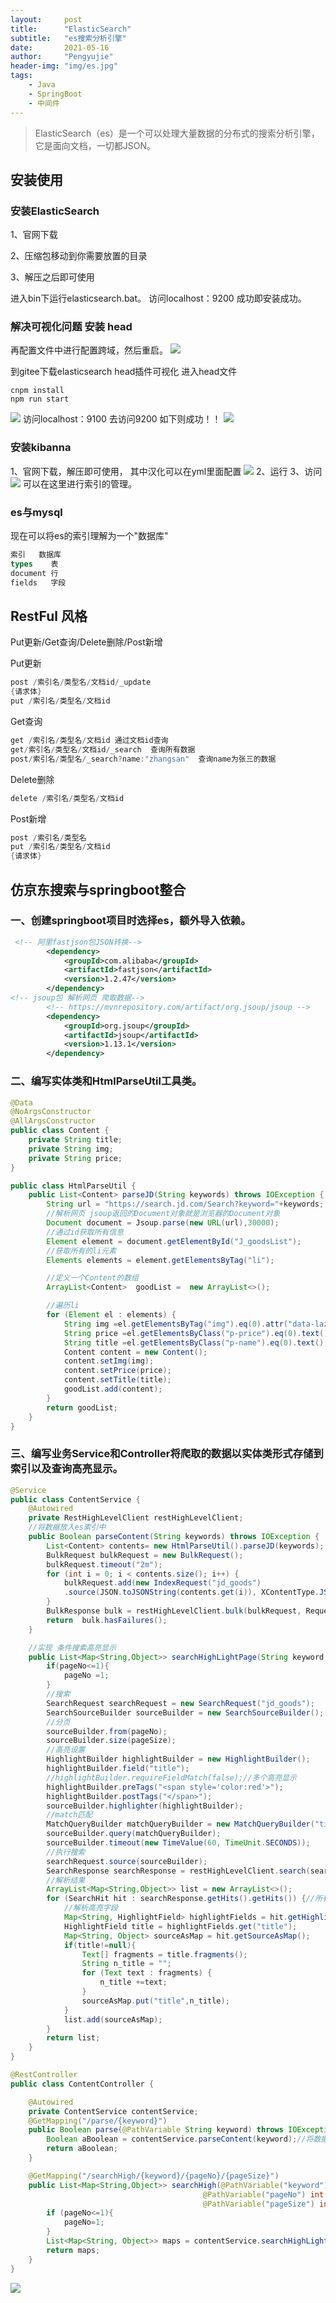 ```yaml
---
layout:     post
title:      "ElasticSearch"
subtitle:   "es搜索分析引擎"
date:       2021-05-16
author:     "Pengyujie"
header-img: "img/es.jpg"
tags:
    - Java
    - SpringBoot
    - 中间件
---
```


>ElasticSearch（es）是一个可以处理大量数据的分布式的搜索分析引擎，它是面向文档，一切都JSON。



## 安装使用

### 安装ElasticSearch

  1、官网下载  

  2、压缩包移动到你需要放置的目录  

  3、解压之后即可使用

进入bin下运行elasticsearch.bat。
访问localhost：9200 成功即安装成功。


### 解决可视化问题  安装 head

再配置文件中进行配置跨域，然后重启。
<img src="/img/notes/es/2.png" >


到gitee下载elasticsearch head插件可视化 进入head文件
```linux
cnpm install 
npm run start
```
<img src="/img/notes/es/3.png" >
访问localhost：9100 去访问9200 如下则成功！！
<img src="/img/notes/es/4.png" >

### 安装kibanna

1、官网下载，解压即可使用，
其中汉化可以在yml里面配置
<img src="/img/notes/es/5.png" >
2、运行
3、访问
<img src="/img/notes/es/6.png" >
可以在这里进行索引的管理。

### es与mysql

现在可以将es的索引理解为一个"数据库"
```sql
索引	 数据库
types	 表
document 行
fields   字段
```

## RestFul 风格

Put更新/Get查询/Delete删除/Post新增

Put更新
```java
post /索引名/类型名/文档id/_update
{请求体}
put /索引名/类型名/文档id
```
Get查询
```java
get /索引名/类型名/文档id 通过文档id查询
get/索引名/类型名/文档id/_search  查询所有数据
post/索引名/类型名/_search?name:"zhangsan"  查询name为张三的数据
```
Delete删除
```java
delete /索引名/类型名/文档id
```
Post新增
```java
post /索引名/类型名
put /索引名/类型名/文档id
{请求体}
```

## 仿京东搜索与springboot整合

### 一、创建springboot项目时选择es，额外导入依赖。
```xml
 <!-- 阿里fastjson包JSON转换-->
        <dependency>
            <groupId>com.alibaba</groupId>
            <artifactId>fastjson</artifactId>
            <version>1.2.47</version>
        </dependency>
<!-- jsoup包 解析网页 爬取数据-->
        <!-- https://mvnrepository.com/artifact/org.jsoup/jsoup -->
        <dependency>
            <groupId>org.jsoup</groupId>
            <artifactId>jsoup</artifactId>
            <version>1.13.1</version>
        </dependency>
```
### 二、编写实体类和HtmlParseUtil工具类。
```java
@Data
@NoArgsConstructor
@AllArgsConstructor
public class Content {
    private String title;
    private String img;
    private String price;
}
```
```java
public class HtmlParseUtil {
    public List<Content> parseJD(String keywords) throws IOException {
        String url = "https://search.jd.com/Search?keyword="+keywords;
        //解析网页 jsoup返回的Document对象就是浏览器的Document对象
        Document document = Jsoup.parse(new URL(url),30000);
        //通过id获取所有信息
        Element element = document.getElementById("J_goodsList");
        //获取所有的li元素
        Elements elements = element.getElementsByTag("li");

        //定义一个Content的数组
        ArrayList<Content>  goodList =  new ArrayList<>();

        //遍历li
        for (Element el : elements) {
            String img =el.getElementsByTag("img").eq(0).attr("data-lazy-img");
            String price =el.getElementsByClass("p-price").eq(0).text();
            String title =el.getElementsByClass("p-name").eq(0).text();
            Content content = new Content();
            content.setImg(img);
            content.setPrice(price);
            content.setTitle(title);
            goodList.add(content);
        }
        return goodList;
    }
}
```

### 三、编写业务Service和Controller将爬取的数据以实体类形式存储到索引以及查询高亮显示。
```java
@Service
public class ContentService {
    @Autowired
    private RestHighLevelClient restHighLevelClient;
    //将数据放入es索引中
    public Boolean parseContent(String keywords) throws IOException {
        List<Content> contents= new HtmlParseUtil().parseJD(keywords);
        BulkRequest bulkRequest = new BulkRequest();
        bulkRequest.timeout("2m");
        for (int i = 0; i < contents.size(); i++) {
            bulkRequest.add(new IndexRequest("jd_goods")
            .source(JSON.toJSONString(contents.get(i)), XContentType.JSON));
        }
        BulkResponse bulk = restHighLevelClient.bulk(bulkRequest, RequestOptions.DEFAULT);
        return  bulk.hasFailures();
    }

    //实现 条件搜索高亮显示
    public List<Map<String,Object>> searchHighLightPage(String keyword, int pageNo, int pageSize) throws IOException {
        if(pageNo<=1){
            pageNo =1;
        }
        //搜索
        SearchRequest searchRequest = new SearchRequest("jd_goods");
        SearchSourceBuilder sourceBuilder = new SearchSourceBuilder();
        //分页
        sourceBuilder.from(pageNo);
        sourceBuilder.size(pageSize);
        //高亮设置
        HighlightBuilder highlightBuilder = new HighlightBuilder();
        highlightBuilder.field("title");
        //highlightBuilder.requireFieldMatch(false);//多个高亮显示
        highlightBuilder.preTags("<span style='color:red'>");
        highlightBuilder.postTags("</span>");
        sourceBuilder.highlighter(highlightBuilder);
        //match匹配
        MatchQueryBuilder matchQueryBuilder = new MatchQueryBuilder("title",keyword);
        sourceBuilder.query(matchQueryBuilder);
        sourceBuilder.timeout(new TimeValue(60, TimeUnit.SECONDS));
        //执行搜索
        searchRequest.source(sourceBuilder);
        SearchResponse searchResponse = restHighLevelClient.search(searchRequest, RequestOptions.DEFAULT);
        //解析结果
        ArrayList<Map<String,Object>> list = new ArrayList<>();
        for (SearchHit hit : searchResponse.getHits().getHits()) {//所有的数据在hits中
            //解析高亮字段
            Map<String, HighlightField> highlightFields = hit.getHighlightFields();
            HighlightField title = highlightFields.get("title");
            Map<String, Object> sourceAsMap = hit.getSourceAsMap();
            if(title!=null){
                Text[] fragments = title.fragments();
                String n_title = "";
                for (Text text : fragments) {
                    n_title +=text;
                }
                sourceAsMap.put("title",n_title);
            }
            list.add(sourceAsMap);
        }
        return list;
    }
}
```
```java
@RestController
public class ContentController {

    @Autowired
    private ContentService contentService;
    @GetMapping("/parse/{keyword}")
    public Boolean parse(@PathVariable String keyword) throws IOException {
        Boolean aBoolean = contentService.parseContent(keyword);//将数据存入 es索引
        return aBoolean;
    }

    @GetMapping("/searchHigh/{keyword}/{pageNo}/{pageSize}")
    public List<Map<String,Object>> searchHigh(@PathVariable("keyword") String keyword,
                                           @PathVariable("pageNo") int pageNo,
                                           @PathVariable("pageSize") int pageSize) throws IOException {
        if (pageNo<=1){
            pageNo=1;
        }
        List<Map<String, Object>> maps = contentService.searchHighLightPage(keyword, pageNo, pageSize);
        return maps;
    }
}
```
<img src="/img/notes/es/7.png" >